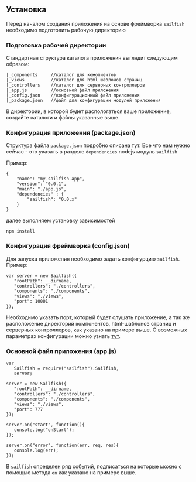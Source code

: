 ## Установка

Перед началом создания приложения на основе фреймворка `sailfish` необходимо подготовить рабочую директорию

### Подготовка рабочей директории

Стандартная структура каталога приложения выглядит следующим образом:

    |_components     //каталог для комопнентов
    |_views          //каталог для html шаблонов страниц
    |_controllers    //каталог для серверных контроллеров
    |_app.js         //основной файл приложения
    |_config.json    //конфигурационный файл приложения
    |_package.json   //файл для конфигурации модулей приложения


В директории, в которой будет распологаться ваше приложение, создайте каталоги и файлы указанные выше.

### Конфигурация приложения (package.json)

Структура файла `package.json` подробно описана [тут](https://npmjs.org/doc/json.html).
Все что нам нужно сейчас - это указать в разделе `dependencies` nodejs модуль `sailfish`

Пример:

    {
        "name": "my-sailfish-app",
        "version": "0.0.1",
        "main": "./app.js",
        "dependencies" : {
            "sailfish": "0.0.x"
        }
    }

далее выполняем установку зависимостей

    npm install

### Конфигурация фреймворка (config.json)

Для запуска приложения необходимо задать конфигурцию `sailfish`.
Пример:

    var server = new Sailfish({
       "rootPath": __dirname,
       "controllers": "./controllers",
       "components": "./components",
       "views": "./views",
       "port": 10001
    });

Необходимо указать порт, который будет слушать приложение, а так же расположение директорий компонентов,
html-шаблонов страниц и серверных контроллеров, как указано на примере выше. О возможных параметрах конфигурации можно
узнать [тут](/api/config).

### Основной файл приложения (app.js)

    var
       Sailfish = require("sailfish").Sailfish,
       server;

    server = new Sailfish({
       "rootPath": __dirname,
       "controllers": "./controllers",
       "components": "./components",
       "views": "./views",
       "port": 777
    });

    server.on("start", function(){
       console.log("onStart");
    });

    server.on("error", function(err, req, res){
       console.log(err);
    });

В `sailfish` определен ряд [событий](/api/events), подписаться на которые можно с помощью метода `on` как указано на примере выше.